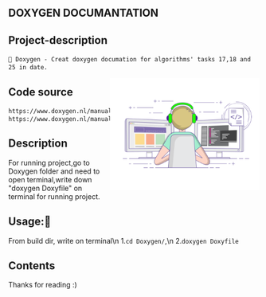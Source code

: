 ## DOXYGEN DOCUMANTATION 
	

## Project-description
	🔭 Doxygen - Creat doxygen documation for algorithms' tasks 17,18 and 25 in date.
<img align="right" alt="GIF" src="https://raw.githubusercontent.com/devSouvik/devSouvik/master/gif3.gif" width="300"/>
	
## Code source 
	https://www.doxygen.nl/manual/markdown.html\n
	https://www.doxygen.nl/manual/commands.html

## Description
For running project,go to Doxygen folder and  need to open terminal,write down "doxygen Doxyfile" on terminal for running project.

## Usage:🤔
From build dir, write on terminal\n
	1.`cd Doxygen/`,\n
	2.`doxygen Doxyfile`


## Contents
Thanks for reading :)



